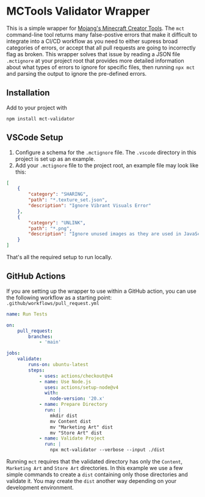 # MCTools Validator Wrapper
This is a simple wrapper for [Mojang's Minecraft Creator Tools](https://www.npmjs.com/package/@minecraft/creator-tools). The `mct` command-line tool returns many false-postive errors that make it difficult to integrate into a CI/CD workflow as you need to either supress broad categories of errors, or accept that all pull requests are going to incorrectly flag as broken. This wrapper solves that issue by reading a JSON file `.mctignore` at your project root that provides more detailed information about what types of errors to ignore for specific files, then running `npx mct` and parsing the output to ignore the pre-defined errors.

## Installation
Add to your project with
```
npm install mct-validator
```

## VSCode Setup
1. Configure a schema for the `.mctignore` file. The `.vscode` directory in this project is set up as an example.
2. Add your `.mctignore` file to the project root, an example file may look like this:
```json
[
    {
        "category": "SHARING",
        "path": "*.texture_set.json",
        "description": "Ignore Vibrant Visuals Error"
    },
    {
        "category": "UNLINK",
        "path": "*.png",
        "description": "Ignore unused images as they are used in JavaScript files"
    }
]
```
That's all the required setup to run locally.

## GitHub Actions
If you are setting up the wrapper to use within a GitHub action, you can use the following workflow as a starting point:
`.github/workflows/pull_request.yml`
```yml
name: Run Tests

on:
    pull_request:
        branches:
            - 'main'

jobs:
    validate:
        runs-on: ubuntu-latest
        steps:
            - uses: actions/checkout@v4
            - name: Use Node.js
              uses: actions/setup-node@v4
              with:
                node-version: '20.x'
            - name: Prepare Directory
              run: |
                mkdir dist
                mv Content dist
                mv "Marketing Art" dist
                mv "Store Art" dist
            - name: Validate Project
              run: |
                npx mct-validator --verbose --input ./dist
```
Running `mct` requires that the validated directory has only the `Content`, `Marketing Art` and `Store Art` directories. In this example we use a few simple commands to create a `dist` containing only those directories and validate it. You may create the `dist` another way depending on your development environment.
